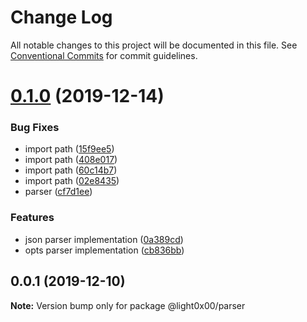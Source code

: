 # Change Log

All notable changes to this project will be documented in this file.
See [Conventional Commits](https://conventionalcommits.org) for commit guidelines.

# [0.1.0](https://github.com/light0x00/compiler-tools/compare/@light0x00/parser@0.0.1...@light0x00/parser@0.1.0) (2019-12-14)


### Bug Fixes

* import path ([15f9ee5](https://github.com/light0x00/compiler-tools/commit/15f9ee5c009625b75c9e21b07bf7c7e5e94d583d))
* import path ([408e017](https://github.com/light0x00/compiler-tools/commit/408e017ea4858635b7d53e61e7f3ed0cd4422a74))
* import path ([60c14b7](https://github.com/light0x00/compiler-tools/commit/60c14b736df02cb66e822afb4bd1ff4b8de0a513))
* import path ([02e8435](https://github.com/light0x00/compiler-tools/commit/02e8435020ef3c96afe0c47bf281516d1465ec14))
* parser ([cf7d1ee](https://github.com/light0x00/compiler-tools/commit/cf7d1eedad2b12c5d5a22c8a9cc3e01557389490))


### Features

* json parser implementation ([0a389cd](https://github.com/light0x00/compiler-tools/commit/0a389cd9988ec11580d2389752debe3fffaa638f))
* opts parser implementation ([cb836bb](https://github.com/light0x00/compiler-tools/commit/cb836bb430d07a55e227430262bd80d58dee4f3d))





## 0.0.1 (2019-12-10)

**Note:** Version bump only for package @light0x00/parser
